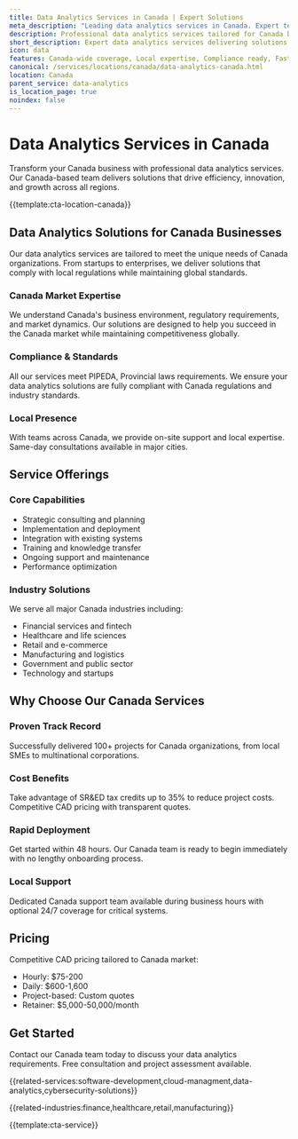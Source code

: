 ```yaml
---
title: Data Analytics Services in Canada | Expert Solutions
meta_description: "Leading data analytics services in Canada. Expert teams, proven results, SR&ED tax credits up to 35%. Get started today."
description: Professional data analytics services tailored for Canada businesses
short_description: Expert data analytics services delivering solutions across Canada.
icon: data
features: Canada-wide coverage, Local expertise, Compliance ready, Fast deployment, Cost-effective, Proven results
canonical: /services/locations/canada/data-analytics-canada.html
location: Canada
parent_service: data-analytics
is_location_page: true
noindex: false
---
```


# Data Analytics Services in Canada

Transform your Canada business with professional data analytics services. Our Canada-based team delivers solutions that drive efficiency, innovation, and growth across all regions.

{{template:cta-location-canada}}

## Data Analytics Solutions for Canada Businesses

Our data analytics services are tailored to meet the unique needs of Canada organizations. From startups to enterprises, we deliver solutions that comply with local regulations while maintaining global standards.

### Canada Market Expertise

We understand Canada's business environment, regulatory requirements, and market dynamics. Our solutions are designed to help you succeed in the Canada market while maintaining competitiveness globally.

### Compliance & Standards

All our services meet PIPEDA, Provincial laws requirements. We ensure your data analytics solutions are fully compliant with Canada regulations and industry standards.

### Local Presence

With teams across Canada, we provide on-site support and local expertise. Same-day consultations available in major cities.

## Service Offerings

### Core Capabilities
- Strategic consulting and planning
- Implementation and deployment
- Integration with existing systems
- Training and knowledge transfer
- Ongoing support and maintenance
- Performance optimization

### Industry Solutions
We serve all major Canada industries including:
- Financial services and fintech
- Healthcare and life sciences
- Retail and e-commerce
- Manufacturing and logistics
- Government and public sector
- Technology and startups

## Why Choose Our Canada Services

### Proven Track Record
Successfully delivered 100+ projects for Canada organizations, from local SMEs to multinational corporations.

### Cost Benefits
Take advantage of SR&ED tax credits up to 35% to reduce project costs. Competitive CAD pricing with transparent quotes.

### Rapid Deployment
Get started within 48 hours. Our Canada team is ready to begin immediately with no lengthy onboarding process.

### Local Support
Dedicated Canada support team available during business hours with optional 24/7 coverage for critical systems.

## Pricing

Competitive CAD pricing tailored to Canada market:
- Hourly: $75-200
- Daily: $600-1,600
- Project-based: Custom quotes
- Retainer: $5,000-50,000/month

## Get Started

Contact our Canada team today to discuss your data analytics requirements. Free consultation and project assessment available.

{{related-services:software-development,cloud-managment,data-analytics,cybersecurity-solutions}}

{{related-industries:finance,healthcare,retail,manufacturing}}

{{template:cta-service}}
